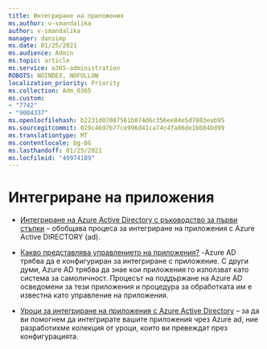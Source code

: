 ```yaml
---
title: Интегриране на приложения
ms.author: v-smandalika
author: v-smandalika
manager: dansimp
ms.date: 01/25/2021
ms.audience: Admin
ms.topic: article
ms.service: o365-administration
ROBOTS: NOINDEX, NOFOLLOW
localization_priority: Priority
ms.collection: Adm_O365
ms.custom:
- "7742"
- "9004337"
ms.openlocfilehash: b2231d07087561b074d6c356ee84e5d7083eab95
ms.sourcegitcommit: 029c4697b77ce996d41ca74c4fa86de1bb84bd99
ms.translationtype: MT
ms.contentlocale: bg-BG
ms.lasthandoff: 01/25/2021
ms.locfileid: "49974189"
---
```

# <a name="application--integration"></a>Интегриране на приложения

- [Интегриране на Azure Active Directory с ръководство за първи стъпки](https://docs.microsoft.com/azure/active-directory/manage-apps/plan-an-application-integration)  – обобщава процеса за интегриране на приложения с Azure Active DIRECTORY (ad).

- [Какво представлява управлението на приложения?](https://docs.microsoft.com/azure/active-directory/manage-apps/what-is-application-management)  -Azure AD трябва да е конфигуриран за интегриране с приложение. С други думи, Azure AD трябва да знае кои приложения го използват като система за самоличност. Процесът на поддържане на Azure AD осведомени за тези приложения и процедура за обработката им е известна като управление на приложения.

- [Уроци за интегриране на приложения с Azure Active Directory](https://docs.microsoft.com/azure/active-directory/saas-apps/tutorial-list)  – за да ви помогнем да интегрирате вашите приложения чрез Azure ad, ние разработихме колекция от уроци, които ви превеждат през конфигурацията.

